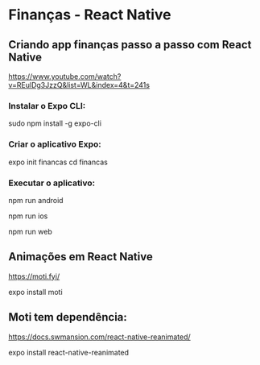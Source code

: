 # Finanças - React Native

## Criando app finanças passo a passo com React Native
https://www.youtube.com/watch?v=REulDg3JzzQ&list=WL&index=4&t=241s

### Instalar o Expo CLI:
sudo npm install -g expo-cli

### Criar o aplicativo Expo:
expo init financas
cd financas

### Executar o aplicativo:
npm run android

npm run ios 

npm run web 

## Animações em React Native
https://moti.fyi/

expo install moti  

## Moti tem dependência:
https://docs.swmansion.com/react-native-reanimated/

expo install react-native-reanimated

